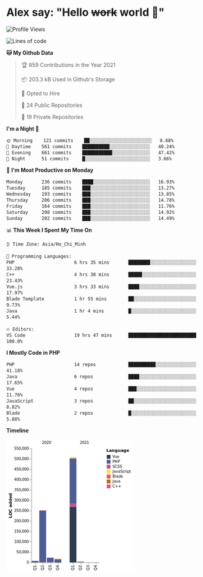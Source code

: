 # Alex say: "Hello ~~work~~ world 🐾"

<!--START_SECTION:waka-->
![Profile Views](http://img.shields.io/badge/Profile%20Views-0-blue)

![Lines of code](https://img.shields.io/badge/From%20Hello%20World%20I%27ve%20Written-809294%20lines%20of%20code-blue)

**🐱 My Github Data** 

> 🏆 859 Contributions in the Year 2021
 > 
> 📦 203.3 kB Used in Github's Storage 
 > 
> 💼 Opted to Hire
 > 
> 📜 24 Public Repositories 
 > 
> 🔑 19 Private Repositories  
 > 
**I'm a Night 🦉** 

```text
🌞 Morning    121 commits    ██░░░░░░░░░░░░░░░░░░░░░░░   8.68% 
🌆 Daytime    561 commits    ██████████░░░░░░░░░░░░░░░   40.24% 
🌃 Evening    661 commits    ███████████░░░░░░░░░░░░░░   47.42% 
🌙 Night      51 commits     █░░░░░░░░░░░░░░░░░░░░░░░░   3.66%

```
📅 **I'm Most Productive on Monday** 

```text
Monday       236 commits    ████░░░░░░░░░░░░░░░░░░░░░   16.93% 
Tuesday      185 commits    ███░░░░░░░░░░░░░░░░░░░░░░   13.27% 
Wednesday    193 commits    ███░░░░░░░░░░░░░░░░░░░░░░   13.85% 
Thursday     206 commits    ███░░░░░░░░░░░░░░░░░░░░░░   14.78% 
Friday       164 commits    ███░░░░░░░░░░░░░░░░░░░░░░   11.76% 
Saturday     208 commits    ███░░░░░░░░░░░░░░░░░░░░░░   14.92% 
Sunday       202 commits    ███░░░░░░░░░░░░░░░░░░░░░░   14.49%

```


📊 **This Week I Spent My Time On** 

```text
⌚︎ Time Zone: Asia/Ho_Chi_Minh

💬 Programming Languages: 
PHP                      6 hrs 35 mins       ████████░░░░░░░░░░░░░░░░░   33.28% 
C++                      4 hrs 38 mins       █████░░░░░░░░░░░░░░░░░░░░   23.43% 
Vue.js                   3 hrs 33 mins       ████░░░░░░░░░░░░░░░░░░░░░   17.97% 
Blade Template           1 hr 55 mins        ██░░░░░░░░░░░░░░░░░░░░░░░   9.73% 
Java                     1 hr 4 mins         █░░░░░░░░░░░░░░░░░░░░░░░░   5.44%

🔥 Editors: 
VS Code                  19 hrs 47 mins      █████████████████████████   100.0%

```

**I Mostly Code in PHP** 

```text
PHP                      14 repos            ██████████░░░░░░░░░░░░░░░   41.18% 
Java                     6 repos             ████░░░░░░░░░░░░░░░░░░░░░   17.65% 
Vue                      4 repos             ███░░░░░░░░░░░░░░░░░░░░░░   11.76% 
JavaScript               3 repos             ██░░░░░░░░░░░░░░░░░░░░░░░   8.82% 
Blade                    2 repos             █░░░░░░░░░░░░░░░░░░░░░░░░   5.88%

```


**Timeline**

![Chart not found](https://raw.githubusercontent.com/alexzvn/alexzvn/main/charts/bar_graph.png) 


<!--END_SECTION:waka-->

